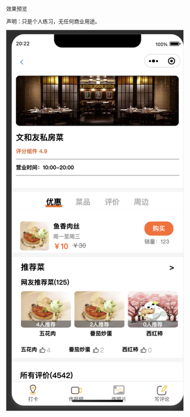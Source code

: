 效果预览

声明：只是个人练习，无任何商业用途。

![](https://github.com/Fruiticecake/images/blob/main/%E7%B1%BB%E5%A4%A7%E4%BC%97%E7%82%B9%E8%AF%84/%E9%A2%84%E8%A7%88%E5%9B%BE/1.png?raw=true)